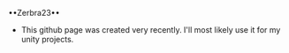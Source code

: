 ••Zerbra23•• 
- This github page was created very recently. I'll most likely use it for my unity projects.
<!---
Zerbra23/Zerbra23 is a ✨ special ✨ repository because its `README.md` (this file) appears on your GitHub profile.
You can click the Preview link to take a look at your changes.
--->
